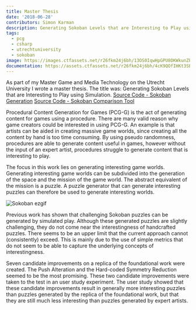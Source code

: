 ```yaml
---
title: Master Thesis
date: '2018-06-28'
contributors: Simon Karman
description: Generating Sokoban Levels that are Interesting to Play using Simulation.
tags:
  - pcg
  - csharp
  - utrechtuniversity
  - sokoban
image: https://images.ctfassets.net/r26fkm24j6bh/13OS0IqwHpGPU8OKWkunZP/814fe787a966076f098c78735c1304bc/sokoban_banner.png
documentation: https://assets.ctfassets.net/r26fkm24j6bh/4cK9QOfIHKt3SBe2q3dXG0/3d6bf0dce069641deb4d88d2ce62e2df/masterthesis_simonkarman.pdf
---
```


As part of my Master Game and Media Technology on the Utrecht University I wrote a master thesis. The title was: Generating Sokoban Levels that are Interesting to Play using Simulation.
[Source Code - Sokoban Generation](https://bitbucket.org/simonkarman/sokoban-generation)
[Source Code - Sokoban Comparison Tool](https://bitbucket.org/simonkarman/sokoban-comparison-tool)

Procedural Content Generation for Games (PCG-G) is the act of generating content for games using a procedure. There are many valid reason why game creators could be interested in using PCG-G. An example is that artists can be aided in creating massive game worlds, since creating all the content by hand is too time consuming. By using pseudo randomness, procedures are able to generate content useful in games, however without the input of an expert artist, procedures struggle to generate content that is interesting to play.

The focus in this work lies on generating interesting game worlds. Generating interesting game worlds can be subdivided into the generation of the space and the mission of the game world. The abstract equivalent of the mission is a puzzle. A puzzle generator that can generate interesting puzzles can therefore be used to generate interesting worlds.

![Sokoban ezgif](//images.ctfassets.net/r26fkm24j6bh/5cQ4b1WQdvZ80bD1ARRqow/f57855dbcdf16a46b7e564a6e4a0f743/sokoban_ezgif.gif)

Previous work has shown that challenging Sokoban puzzles can be generated by simulated play. Although these generated puzzles are slightly challenging, they do not come near the interestingness of handcrafted puzzles. There seems to be an upper limit that the current approach cannot (consistently) exceed. This is mainly due to the use of simple metrics that do not seem to be able to capture the underlying concepts of interestingness.

Seven candidate improvements on a replica of the foundational work were created. The Push Alteration and the Hard-coded Symmetry Reduction seemed to be the most promising. These two candidate improvements were taken to the test in an user study experiment. The user study showed that these candidate improvements result in generally more interesting puzzles than puzzles generated by the replica of the foundational work, but that they are still much less interesting than puzzles generated by expert artists.

